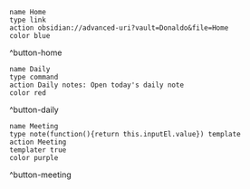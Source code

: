 
```button
name Home
type link
action obsidian://advanced-uri?vault=Donaldo&file=Home
color blue
```
^button-home

```button
name Daily
type command
action Daily notes: Open today's daily note
color red
```
^button-daily

```button
name Meeting
type note(function(){return this.inputEl.value}) template
action Meeting
templater true
color purple
```
^button-meeting
